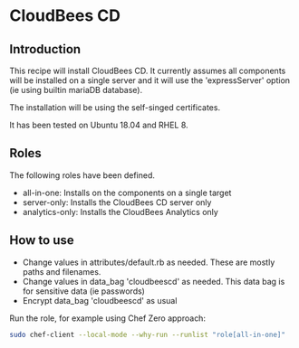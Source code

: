 # CloudBees CD #

## Introduction ##

This recipe will install CloudBees CD.  It currently assumes all components will be installed on a single server and it will use the 'expressServer' option (ie using builtin mariaDB database).

The installation will be using the self-singed certificates.

It has been tested on Ubuntu 18.04 and RHEL 8.
## Roles ##

The following roles have been defined.

- all-in-one: Installs on the components on a single target
- server-only: Installs the CloudBees CD server only
- analytics-only: Installs the CloudBees Analytics only
## How to use ##

- Change values in attributes/default.rb as needed.  These are mostly paths and filenames.
- Change values in data_bag 'cloudbeescd' as needed.  This data bag is for sensitive data (ie passwords)
- Encrypt data_bag 'cloudbeescd' as usual

Run the role, for example using Chef Zero approach:

```bash
sudo chef-client --local-mode --why-run --runlist "role[all-in-one]"
```
